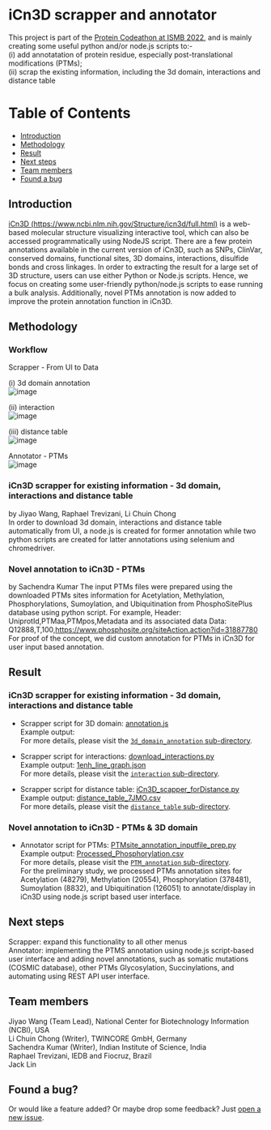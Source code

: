 # iCn3D scrapper and annotator

This project is part of the [Protein Codeathon at ISMB 2022](https://sites.google.com/view/codeathonismb2022), and is mainly creating some useful python and/or node.js scripts to:- <br>
(i) add annotatation of protein residue, especially post-translational modifications (PTMs); <br>
(ii) scrap the existing information, including the 3d domain, interactions and distance table 

Table of Contents
====================
- [Introduction](#introduction)
- [Methodology](#methodology)
- [Result](#result)
- [Next steps](#next-steps)
- [Team members](#team-members)
- [Found a bug](#found-a-bug)

## Introduction
[iCn3D (https://www.ncbi.nlm.nih.gov/Structure/icn3d/full.html)](https://www.ncbi.nlm.nih.gov/Structure/icn3d/full.html) is a web-based molecular structure visualizing interactive tool, which can also be accessed programmatically using NodeJS script. There are a few protein annotations available in the current version of iCn3D, such as SNPs, ClinVar, conserved domains, functional sites, 3D domains, interactions, disulfide bonds and cross linkages. In order to extracting the result for a large set of 3D structure, users can use either Python or Node.js scripts. Hence, we focus on creating some user-friendly python/node.js scripts to ease running a bulk analysis. Additionally, novel PTMs annotation is now added to improve the protein annotation function in iCn3D. 

## Methodology
### Workflow
Scrapper - From UI to Data

(i) 3d domain annotation <br>
![image](https://user-images.githubusercontent.com/51225708/178833917-0c725473-1be2-4c79-af95-8decc9cb1870.png)

(ii) interaction <br>
![image](https://user-images.githubusercontent.com/51225708/178836993-521c7348-394f-42b7-89c7-abf034584bd2.png)

(iii) distance table <br>
![image](https://user-images.githubusercontent.com/51225708/178837175-6a24bd4c-b2a4-4351-84ea-57ccc56f57a2.png)

Annotator - PTMs <br>
![image](https://user-images.githubusercontent.com/51225708/178837410-34b1128f-5f7a-4be9-bc5b-9d49967f7910.png)

### iCn3D scrapper for existing information - 3d domain, interactions and distance table
by Jiyao Wang, Raphael Trevizani, Li Chuin Chong <br>
In order to download 3d domain, interactions and distance table automatically from UI, a node.js is created for former annotation while two python scripts are created for latter annotations using selenium and chromedriver.   

### Novel annotation to iCn3D - PTMs <br>
by Sachendra Kumar
The input PTMs files were prepared using the downloaded PTMs sites information for Acetylation, Methylation, Phosphorylations, Sumoylation, and Ubiquitination from PhosphoSitePlus database using python script. 
For example, Header: UniprotId,PTMaa,PTMpos,Metadata and its associated  data Data: Q12888,T,100,https://www.phosphosite.org/siteAction.action?id=31887780 For proof of the concept, we did custom annotation for PTMs in iCn3D for user input based annotation.

## Result
### iCn3D scrapper for existing information - 3d domain, interactions and distance table
- Scrapper script for 3D domain: [annotation.js](https://github.com/hackathonismb/Annotations-in-iCn3D/blob/main/3d_domain_annotation/annotation.js) <br>
  Example output: <br>
  For more details, please visit the [`3d_domain_annotation` sub-directory](https://github.com/hackathonismb/Annotations-in-iCn3D/tree/main/3d_domain_annotation).
  
- Scrapper script for interactions: [download_interactions.py](https://github.com/hackathonismb/Annotations-in-iCn3D/blob/main/interactions/download_interactions.py) <br>
  Example output: [1enh_line_graph.json](https://github.com/hackathonismb/Annotations-in-iCn3D/blob/main/interactions/1enh_line_graph.json) <br>
  For more details, please visit the [`interaction` sub-directory](https://github.com/hackathonismb/scripts-to-protein-residue-annotations/tree/main/interactions).
  
- Scrapper script for distance table: [iCn3D_scapper_forDistance.py](https://github.com/hackathonismb/Annotations-in-iCn3D/blob/main/distance_table/iCn3D_scapper_forDistance.py) <br>
  Example output: [distance_table_7JMO.csv](https://github.com/hackathonismb/Annotations-in-iCn3D/blob/main/distance_table/distance_table_7JMO.csv) <br>
  For more details, please visit the [`distance_table` sub-directory](https://github.com/hackathonismb/Annotations-in-iCn3D/tree/main/distance_table).

### Novel annotation to iCn3D - PTMs & 3D domain
- Annotator script for PTMs: [PTMsite_annotation_inputfile_prep.py](https://github.com/hackathonismb/Annotations-in-iCn3D/blob/main/PTM_annotation/PTMsite_annotation_inputfile_prep.py) <br>
  Example output: [Processed_Phosphorylation.csv](https://github.com/hackathonismb/Annotations-in-iCn3D/blob/main/PTM_annotation/Processed_Phosphorylation.csv) <br>
  For more details, please visit the [`PTM_annotation` sub-directory](https://github.com/hackathonismb/Annotations-in-iCn3D/tree/main/PTM_annotation). <br>
  For the preliminary study, we processed PTMs annotation sites for Acetylation (48279), Methylation (20554), Phosphorylation (378481), Sumoylation (8832), and Ubiquitination (126051)  to annotate/display in iCn3D using node.js script based user interface.

## Next steps 
Scrapper: expand this functionality to all other menus <br>
Annotator: implementing the PTMS annotation using node.js script-based user interface and adding novel annotations, such as somatic mutations (COSMIC database), other PTMs Glycosylation, Succinylations, and automating using REST API user interface.

## Team members
Jiyao Wang (Team Lead), National Center for Biotechnology Information (NCBI), USA <br>
Li Chuin Chong (Writer), TWINCORE GmbH, Germany <br>
Sachendra Kumar (Writer), Indian Institute of Science, India <br>
Raphael Trevizani, IEDB and Fiocruz, Brazil <br> 
Jack Lin

## Found a bug?
Or would like a feature added? Or maybe drop some feedback?
Just [open a new issue](https://github.com/hackathonismb/Annotations-in-iCn3D/issues/new). 
